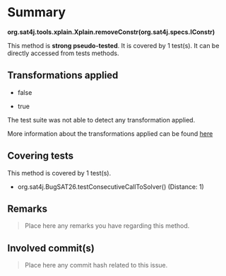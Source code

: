 # Summary
**org.sat4j.tools.xplain.Xplain.removeConstr(org.sat4j.specs.IConstr)**

This method is **strong pseudo-tested**.
It is covered by 1 test(s). It can be directly accessed from tests methods.


## Transformations applied

- false

- true


The test suite was not able to detect any transformation applied.

More information about the transformations applied can be found [here](https://github.com/STAMP-project/pitest-descartes)

## Covering tests
This method is covered by 1 test(s).
* org.sat4j.BugSAT26.testConsecutiveCallToSolver() (Distance: 1)


## Remarks
> Place here any remarks you have regarding this method.

## Involved commit(s)

> Place here any commit hash related to this issue.
